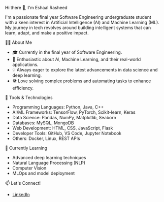 Hi there 👋, I'm Eshaal Rasheed

I'm a passionate final year Software Engineering undergraduate student with a keen interest in Artificial Intelligence (AI) and Machine Learning (ML). My journey in tech revolves around building intelligent systems that can learn, adapt, and make a positive impact.

👨‍💻 About Me

- 🎓 Currently in the final year of Software Engineering.
- 🤖 Enthusiastic about AI, Machine Learning, and their real-world applications.
- 💡 Always eager to explore the latest advancements in data science and deep learning.
- 🛠️ Love solving complex problems and automating tasks to enhance efficiency.

🧰 Tools & Technologies

- Programming Languages: Python, Java, C++
- AI/ML Frameworks: TensorFlow, PyTorch, Scikit-learn, Keras
- Data Science: Pandas, NumPy, Matplotlib, Seaborn
- Databases: MySQL, MongoDB
- Web Development: HTML, CSS, JavaScript, Flask
- Developer Tools: GitHub, VS Code, Jupyter Notebook
- Others: Docker, Linux, REST APIs

🌱 Currently Learning

- Advanced deep learning techniques
- Natural Language Processing (NLP)
- Computer Vision
- MLOps and model deployment

📫 Let's Connect!

- [LinkedIn](https://www.linkedin.com/in/eshaal-rasheed/)

